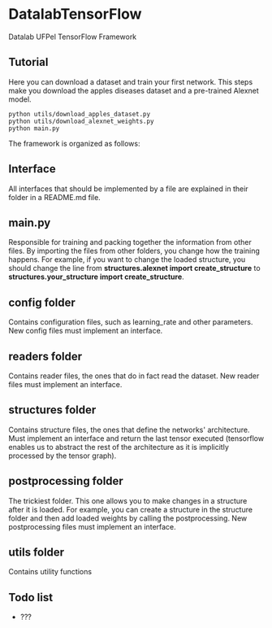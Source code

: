 # DatalabTensorFlow
Datalab UFPel TensorFlow Framework

## Tutorial
Here you can download a dataset and train your first network. This steps make you download the apples diseases dataset and a pre-trained Alexnet model.

```shell
python utils/download_apples_dataset.py
python utils/download_alexnet_weights.py
python main.py
```

The framework is organized as follows:

## Interface
All interfaces that should be implemented by a file are explained in their folder in a README.md file.

## main.py
Responsible for training and packing together the information from other files.
By importing the files from other folders, you change how the training happens. For example, if you want to change the loaded structure, you should change the line from **structures.alexnet import create_structure** to **structures.your_structure import create_structure**.

## config folder
Contains configuration files, such as learning_rate and other parameters. New config files must implement an interface.

## readers folder
Contains reader files, the ones that do in fact read the dataset. New reader files must implement an interface.

## structures folder
Contains structure files, the ones that define the networks' architecture. Must implement an interface and return the last tensor executed (tensorflow enables us to abstract the rest of the architecture as it is implicitly processed by the tensor graph).

## postprocessing folder
The trickiest folder. This one allows you to make changes in a structure after it is loaded. For example, you can create a structure in the structure folder and then add loaded weights by calling the postprocessing. New postprocessing files must implement an interface.

## utils folder
Contains utility functions

## Todo list
+ ???
